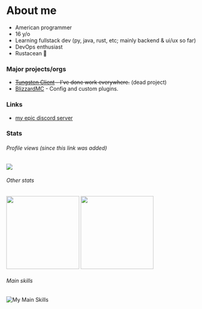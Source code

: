 # About me

- American programmer
- 16 y/o
- Learning fullstack dev (py, java, rust, etc; mainly backend & ui/ux so far)
- DevOps enthusiast
- Rustacean 🦀
### Major projects/orgs
- ~~[Tungsten Client](https://github.com/tungsten-client) - I've done work everywhere.~~ (dead project)
- [BlizzardMC](https://blizzardmc.xyz) - Config and custom plugins.

### Links
- [my epic discord server](https://discord.gg/w8NF5aSGnm)

### Stats
###### Profile views (since this link was added)
[![](https://komarev.com/ghpvc/?username=HyperCodec&style=for-the-badge)](https://github.com/HyperCodec/)

###### Other stats
<p><img src="https://github-readme-stats.vercel.app/api?username=HyperCodec&show_icons=true&theme=transparent&hide_border=true" height="192px">
<img src="https://github-readme-stats.vercel.app/api/top-langs?username=HyperCodec&theme=transparent&hide_border=true&layout=compact&langs_count=10&hide=css" height="192px"></p>

###### Main skills
![My Main Skills](https://skillicons.dev/icons?i=discord,bots,docker,flask,github,githubactions,go,gradle,idea,java,md,maven,mongodb,postman,py,pytorch,regex,replit,rocket,rust,stackoverflow,tauri,vscode,wasm,zig)
